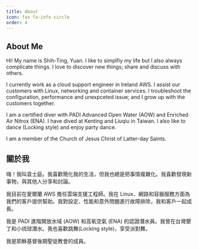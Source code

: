 ```yaml
---
title: About
icon: fas fa-info-circle
order: 4
---
```


## About Me

Hi! My name is Shih-Ting, Yuan. I like to simplfiy my life but I also always complicate things. I love to discover new things; share and discuss with others.

I currently work as a cloud support engineer in Ireland AWS. I assist our customers with Linux, networking and container services. I troubleshoot the configuration, performance and unexpceted issue; and I grow up with the customers together.

I am a certified diver with PADI Advanced Open Water (AOW) and Enriched Air Nitrox (ENA). I have dived at Kenting and Liuqiu in Taiwan. I also like to dance (Locking style) and enjoy party dance.

I am a member of the Church of Jesus Christ of Latter-day Saints.

## 關於我

嗨！我叫袁士庭。我喜歡簡化我的生活，但我也總是把事情複雜化。我喜歡發現新事物，與其他人分享和討論。

我目前在愛爾蘭 AWS 擔任雲端支援工程師。我在 Linux、網路和容器服務方面為我們的客戶提供幫助。我對設定、性能和意外問題進行故障排除，我和客戶一起成長。

我是 PADI 進階開放水域 (AOW) 和高氧空氣 (ENA) 的認證潛水員。我曾在台灣墾丁和小琉球潛水。我也喜歡跳舞(Locking style)，享受派對舞。

我是耶穌基督後期聖徒教會的成員。

